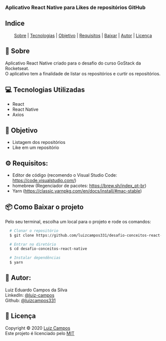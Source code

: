 ### Aplicativo React Native para Likes de repositórios GitHub

## Indice
<p align="center">
  <a href="#bookmark-sobre">Sobre</a> |
  <a href="#computer-tecnologias-utilizadas">Tecnologias</a> |
  <a href="#dart-objetivo">Objetivo</a> |
  <a href="#gear-requisitos">Requisitos</a> |
  <a href="#package-como-baixar-o-projeto">Baixar</a> |
  <a href="#bust_in_silhouette-autor">Autor</a> |
  <a href="#pencil-licença">Licença</a>
</p>

## :bookmark: Sobre
Aplicativo React Native criado para o desafio do curso GoStack da Rocketseat.<br>
O aplicativo tem a finalidade de listar os repositórios e curtir os repositórios.

## :computer: Tecnologias Utilizadas

- React
- React Native
- Axios

## :dart: Objetivo
- Listagem dos repositórios
- Like em um repositório

## :gear: Requisitos:
- Editor de código (recomendo o Visual Studio Code: https://code.visualstudio.com/)
- homebrew (Regenciador de pacotes: https://brew.sh/index_pt-br)
- Yarn (https://classic.yarnpkg.com/en/docs/install/#mac-stable)

## :package: Como Baixar o projeto
Pelo seu terminal, escolha um local para o projeto e rode os comandos:
```bash
  # Clonar o repositório
  $ git clone https://github.com/luizcampos331/desafio-conceitos-react-native.git

  # Entrar no diretório
  $ cd desafio-conceitos-react-native

  # Instalar dependências
  $ yarn

```

## :bust_in_silhouette: Autor:
Luiz Eduardo Campos da Silva</br>
LinkedIn: <a href="https://www.linkedin.com/in/luiz-campos">@luiz-campos</a></br>
Github: <a href="https://www.github.com/luizcampos331">@luizcampos331</a>


## :pencil: Licença
Copyright © 2020 <a href="https://www.github.com/luizcampos331">Luiz Campos</a></br>
Este projeto é licenciado pelo <a href="LICENSE">MIT</a>
